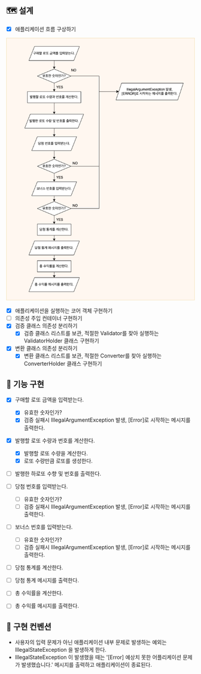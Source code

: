 ## 🗺 설계
* [x] 애플리케이션 흐름 구상하기

![](application-flow-blueprint.png)

* [x] 애플리케이션을 실행하는 코어 객체 구현하기
* [ ] 의존성 주입 컨테이너 구현하기
* [x] 검증 클래스 의존성 분리하기
  * [x] 검증 클래스 리스트를 보관, 적절한 Validator를 찾아 실행하는 ValidatorHolder 클래스 구현하기
* [x] 변환 클래스 의존성 분리하기
  * [x] 변환 클래스 리스트를 보관, 적절한 Converter를 찾아 실행하는 ConverterHolder 클래스 구현하기

## 🐳 기능 구현

* [x] 구매할 로또 금액을 입력받는다.
  * [x] 유효한 숫자인가?
  * [x] 검증 실패시 IllegalArgumentException 발생, [Error]로 시작하는 메시지를 출력한다. 
* [x] 발행할 로또 수량과 번호를 계산한다.
  * [x] 발행할 로또 수량을 계산한다.
  * [x] 로또 수량만큼 로또를 생성한다.
* [ ] 발행한 하로또 수향 및 번호를 출력한다.
* [ ] 당첨 번호를 입력받는다.
  * [ ] 유효한 숫자인가?
  * [ ] 검증 실패시 IllegalArgumentException 발생, [Error]로 시작하는 메시지를 출력한다.
* [ ] 보너스 번호를 입력받는다.
  * [ ] 유효한 숫자인가?
  * [ ] 검증 실패시 IllegalArgumentException 발생, [Error]로 시작하는 메시지를 출력한다.
* [ ] 당첨 통계를 계산한다.
* [ ] 당첨 통계 메시지를 출력한다.
* [ ] 총 수익률을 계산한다.
* [ ] 총 수익률 메시지를 출력한다.


## 👀 구현 컨벤션
* 사용자의 입력 문제가 아닌 애플리케이션 내부 문제로 발생하는 예외는 IllegalStateException 을 발생하게 한다.
* IllegalStateException 이 발생했을 때는 '[Error] 예상치 못한 어플리케이션 문제가 발생했습니다.' 메시지를 출력하고 애플리케이션이 종료된다.